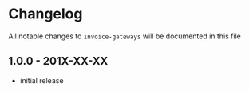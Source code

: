 # Changelog

All notable changes to `invoice-gateways` will be documented in this file

## 1.0.0 - 201X-XX-XX

- initial release
